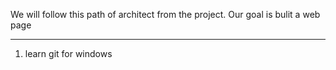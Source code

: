 We will follow this path of architect from the project.
Our goal is bulit a web page

---------------------------------------------------------
1. learn git for windows
